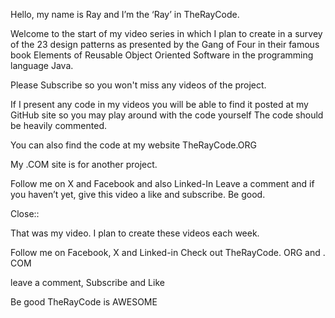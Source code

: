 Hello, my name is Ray and I’m the ‘Ray’ in TheRayCode.

Welcome to the start of my video series in which I plan to create in a survey of the 23 design patterns as presented by the Gang of Four
 in their famous book Elements of Reusable  Object Oriented Software in the programming language Java.

Please Subscribe so you won't miss any videos of the project.

If I present any code in my videos you will be able to find it posted at my GitHub site so you may play around with the code yourself 
The code should be heavily commented.

You can also find the code at my website TheRayCode.ORG 

My .COM site is for another project.

Follow me on X and Facebook and also Linked-In
Leave a comment and if you haven’t yet, give this video a like and subscribe.
Be good.
 
 
 Close::
 
 That was my video. I plan to create these videos each week.

Follow me on Facebook, X and Linked-in 
Check out TheRayCode. ORG and . COM

leave a comment, Subscribe and Like

Be good TheRayCode is AWESOME
